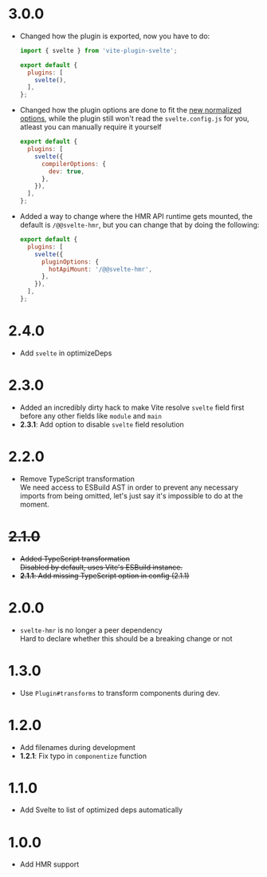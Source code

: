 # 3.0.0

- Changed how the plugin is exported, now you have to do:
  ```js
  import { svelte } from 'vite-plugin-svelte';

  export default {
    plugins: [
      svelte(),
    ],
  };
  ```
- Changed how the plugin options are done to fit the [new normalized options](https://github.com/sveltejs/svelte/issues/1101#issuecomment-708104278), while
  the plugin still won't read the `svelte.config.js` for you, atleast you can
  manually require it yourself  
  ```js
  export default {
    plugins: [
      svelte({
        compilerOptions: {
          dev: true,
        },
      }),
    ],
  };
  ```
- Added a way to change where the HMR API runtime gets mounted, the default is
  `/@@svelte-hmr`, but you can change that by doing the following:  
  ```js
  export default {
    plugins: [
      svelte({
        pluginOptions: {
          hotApiMount: '/@@svelte-hmr',
        },
      }),
    ],
  };
  ```

# 2.4.0

- Add `svelte` in optimizeDeps

# 2.3.0

- Added an incredibly dirty hack to make Vite resolve `svelte` field first
  before any other fields like `module` and `main`
- **2.3.1**: Add option to disable `svelte` field resolution

# 2.2.0

- Remove TypeScript transformation  
  We need access to ESBuild AST in order to prevent any necessary imports from
  being omitted, let's just say it's impossible to do at the moment.

# ~~2.1.0~~

- ~~Added TypeScript transformation~~  
  ~~Disabled by default, uses Vite's ESBuild instance.~~
- ~~**2.1.1**: Add missing TypeScript option in config (2.1.1)~~

# 2.0.0

- `svelte-hmr` is no longer a peer dependency  
  Hard to declare whether this should be a breaking change or not

# 1.3.0

- Use `Plugin#transforms` to transform components during dev.

# 1.2.0

- Add filenames during development
- **1.2.1**: Fix typo in `componentize` function

# 1.1.0

- Add Svelte to list of optimized deps automatically

# 1.0.0

- Add HMR support
